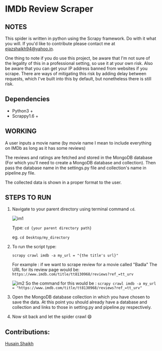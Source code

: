 # IMDb Review Scraper

## NOTES

This spider is written in python using the Scrapy framework. Do with it what you will. If you'd like to contribute please contact me at ejazshaikh94@yahoo.in.

One thing to note if you do use this project, be aware that I'm not sure of the legality of this in a professional setting, so use it at your own risk. Also be aware that you can get your IP address banned from websites if you scrape. There are ways of mitigating this risk by adding delay between requests, which I've built into this by default, but nonetheless there is still risk.


## Dependencies
- Python3 +
- Scrappy1.6 +

## WORKING

A user inputs a movie name (by movie name I mean to include everything on IMDb as long as it has some reviews)

The reviews and ratings are fetched and stored in the MongoDB database (For which you'll need to create a MongoDB database and collection). Then pass the database name in the settings.py file and collection's name in pipeline.py file.

The collected data is shown in a proper format to the user.

## STEPS TO RUN

1. Navigate to your parent directory using terminal command `cd`.

   ![im1](https://user-images.githubusercontent.com/34889668/56755431-23415c80-67ad-11e9-8f65-d62b245a8ab5.png)

   Type: `cd {your parent directory path}`
   
   eg. `cd Desktop/my_directory`


2. To run the script type:
   
   `scrapy crawl imdb -a my_url = "{the title's url}"`
   
   For example :  if we want to scrape review for a movie called "Badla"
   The URL for its review page would be: `https://www.imdb.com/title/tt8130968/reviews?ref_=tt_urv`
   
   ![im2](https://user-images.githubusercontent.com/34889668/56755816-fd688780-67ad-11e9-8321-e361eddee812.png)
   So the command for this would be : 
   `scrapy crawl imdb -a my_url = "https://www.imdb.com/title/tt8130968/reviews?ref_=tt_urv"`
   
   
3. Open the MongoDB database collection in which you have chosen to save the data. At this point you should already have a database and collection and links to those in setting.py and pipeline.py respectively.
   
   
4. Now sit back and let the spider crawl :smile:

## Contributions:
[Husain Shaikh](GitHub.com/HusainShaikh895)
